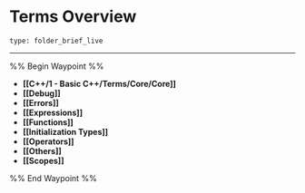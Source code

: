 # Terms Overview
 
```ccard
type: folder_brief_live
```
 
---

%% Begin Waypoint %%
- **[[C++/1 - Basic C++/Terms/Core/Core]]**
- **[[Debug]]**
- **[[Errors]]**
- **[[Expressions]]**
- **[[Functions]]**
- **[[Initialization Types]]**
- **[[Operators]]**
- **[[Others]]**
- **[[Scopes]]**

%% End Waypoint %%